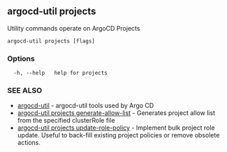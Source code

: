 ## argocd-util projects

Utility commands operate on ArgoCD Projects

```
argocd-util projects [flags]
```

### Options

```
  -h, --help   help for projects
```

### SEE ALSO

* [argocd-util](argocd-util.md)	 - argocd-util tools used by Argo CD
* [argocd-util projects generate-allow-list](argocd-util_projects_generate-allow-list.md)	 - Generates project allow list from the specified clusterRole file
* [argocd-util projects update-role-policy](argocd-util_projects_update-role-policy.md)	 - Implement bulk project role update. Useful to back-fill existing project policies or remove obsolete actions.


